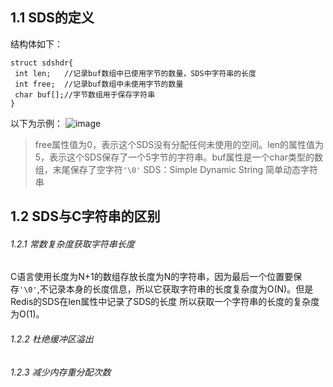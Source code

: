 ## 1.1 SDS的定义
结构体如下：
```
struct sdshdr{
 int len;   //记录buf数组中已使用字节的数量，SDS中字符串的长度
 int free;  //记录buf数组中未使用字节的数量
 char buf[];//字节数组用于保存字符串
}
```
以下为示例：
![image](https://user-images.githubusercontent.com/46806208/152981587-c87b0576-3760-4853-ac2f-7fe946e11f22.png)
>free属性值为0，表示这个SDS没有分配任何未使用的空间。len的属性值为5，表示这个SDS保存了一个5字节的字符串。buf属性是一个char类型的数组，末尾保存了空字符`'\0'`
SDS：Simple Dynamic String 简单动态字符串

## 1.2 SDS与C字符串的区别
###### 1.2.1 常数复杂度获取字符串长度
C语言使用长度为N+1的数组存放长度为N的字符串，因为最后一个位置要保存`'\0'`,不记录本身的长度信息，所以它获取字符串的长度复杂度为O(N)。但是Redis的SDS在len属性中记录了SDS的长度
所以获取一个字符串的长度的复杂度为O(1)。
###### 1.2.2 杜绝缓冲区溢出

###### 1.2.3 减少内存重分配次数
